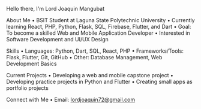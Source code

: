 Hello there, I'm Lord Joaquin Mangubat

About Me 
•  BSIT Student at Laguna State Polytechnic University 
• Currently learning React, PHP, Python, Flask, SQL, Firebase, Flutter, and Dart 
•  Goal: To become a skilled Web and Mobile Application Developer 
•  Interested in Software Development and UI/UX Design

Skills 
• Languages: Python, Dart, SQL, React, PHP
• Frameworks/Tools: Flask, Flutter, Git, GitHub 
• Other: Database Management, Web Development Basics 

Current Projects 
• Developing a web and mobile capstone project
• Developing practice projects in Python and Flutter 
• Creating small apps as portfolio projects 

Connect with Me 
• Email: lordjoaquin72@gmail.com
